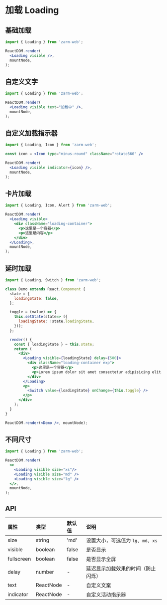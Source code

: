 # 加载 Loading 



## 基础加载

```jsx
import { Loading } from 'zarm-web';

ReactDOM.render(
  <Loading visible />,
  mountNode,
);
```



## 自定义文字

```jsx
import { Loading } from 'zarm-web';

ReactDOM.render( 
  <Loading visible text="加载中" />,
  mountNode,
);
```



## 自定义加载指示器

```jsx
import { Loading, Icon } from 'zarm-web';

const icon = <Icon type="minus-round" className="rotate360" />

ReactDOM.render( 
  <Loading visible indicator={icon} />,
  mountNode,
);
```



## 卡片加载

```jsx
import { Loading, Icon, Alert } from 'zarm-web';

ReactDOM.render( 
  <Loading visible>
    <div className="loading-container">
      <p>这里是一个容器</p>
      <p>这里是内容</p>
    </div>
  </Loading>,
  mountNode,
);
```



## 延时加载

```jsx
import { Loading, Switch } from 'zarm-web';

class Demo extends React.Component {
  state = {
    loadingState: false,
  };

  toggle = (value) => {
    this.setState(state=> ({
      loadingState: !state.loadingState,
    }));
  };

  render() {
    const { loadingState } = this.state;
    return (
      <div> 
        <Loading visible={loadingState} delay={500}>
          <div className="loading-container exp">
            <p>这里是一个容器</p>
            <p>Lorem ipsum dolor sit amet consectetur adipisicing elit.</p>
          </div>
        </Loading>
        <p>
          <Switch value={loadingState} onChange={this.toggle} />
        </p>
      </div>
    );
  }
}

ReactDOM.render(<Demo />, mountNode);
```



## 不同尺寸

```jsx
import { Loading } from 'zarm-web';

ReactDOM.render(
  <>
    <Loading visible size="xs"/>
    <Loading visible size="md" />
    <Loading visible size="lg" />
  </>,
  mountNode,
);
```



## API

| 属性 | 类型 | 默认值 | 说明 |
| :--- | :--- | :--- | :--- |
| size | string | 'md' | 设置大小，可选值为 `lg`、`md`、`xs`|
| visible | boolean | false | 是否显示 |
| fullscreen | boolean | false | 是否显示全屏 |
| delay | number | - | 延迟显示加载效果的时间（防止闪烁） |
| text | ReactNode | - | 自定义文案 |
| indicator | ReactNode | - | 自定义活动指示器 |
